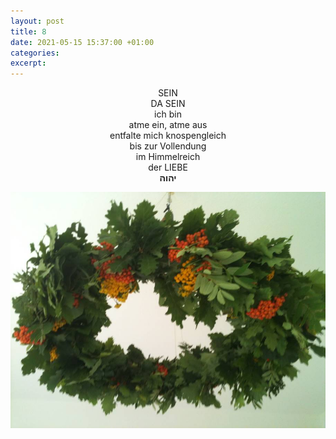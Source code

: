 ```yaml
---
layout: post
title: 8
date: 2021-05-15 15:37:00 +01:00
categories: 
excerpt: 
---
```


<p align="center">SEIN<br/>DA SEIN<br/>ich bin<br/>atme ein, atme aus<br/>entfalte mich knospengleich<br/>bis zur Vollendung<br/>im Himmelreich<br/>der LIEBE<br/><strong>יהוה</strong></p>

![Da Sein](../images/8.jpg "Da Sein")
